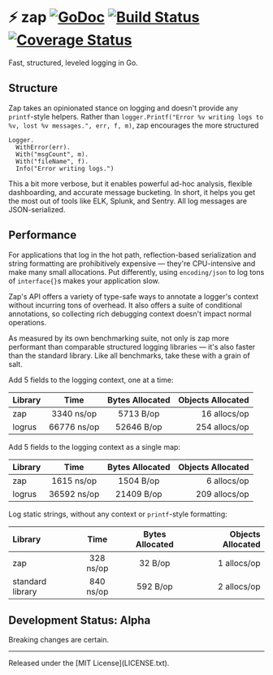 # :zap: zap [![GoDoc][doc-img]][doc] [![Build Status][ci-img]][ci] [![Coverage Status][cov-img]][cov]

Fast, structured, leveled logging in Go.

## Structure

Zap takes an opinionated stance on logging and doesn't provide any
`printf`-style helpers. Rather than `logger.Printf("Error %v writing logs to
%v, lost %v messages.", err, f, m)`, zap encourages the more structured

```
Logger.
  WithError(err).
  With("msgCount", m).
  With("fileName", f).
  Info("Error writing logs.")
```

This a bit more verbose, but it enables powerful ad-hoc analysis, flexible
dashboarding, and accurate message bucketing. In short, it helps you get the
most out of tools like ELK, Splunk, and Sentry. All log messages are
JSON-serialized.

## Performance

For applications that log in the hot path, reflection-based serialization and
string formatting are prohibitively expensive &mdash; they're CPU-intensive and
make many small allocations. Put differently, using `encoding/json` to log tons
of `interface{}`s makes your application slow.

Zap's API offers a variety of type-safe ways to annotate a logger's context
without incurring tons of overhead. It also offers a suite of conditional
annotations, so collecting rich debugging context doesn't impact normal
operations.

As measured by its own benchmarking suite, not only is zap more performant
than comparable structured logging libraries &mdash; it's also faster than the
standard library. Like all benchmarks, take these with a grain of salt.

Add 5 fields to the logging context, one at a time:

| Library | Time | Bytes Allocated | Objects Allocated |
| :--- | :---: | :---: | ---: |
| zap | 3340 ns/op | 5713 B/op | 16 allocs/op |
| logrus | 66776 ns/op | 52646 B/op | 254 allocs/op |

Add 5 fields to the logging context as a single map:

| Library | Time | Bytes Allocated | Objects Allocated |
| :--- | :---: | :---: | ---: |
| zap | 1615 ns/op | 1504 B/op | 6 allocs/op |
| logrus | 36592 ns/op | 21409 B/op | 209 allocs/op |

Log static strings, without any context or `printf`-style formatting:

| Library | Time | Bytes Allocated | Objects Allocated |
| :--- | :---: | :---: | ---: |
| zap | 328 ns/op | 32 B/op | 1 allocs/op |
| standard library | 840 ns/op | 592 B/op | 2 allocs/op |

## Development Status: Alpha

Breaking changes are certain.

<hr>
Released under the [MIT License](LICENSE.txt).

[doc-img]: https://godoc.org/github.com/uber-common/zap?status.svg
[doc]: https://godoc.org/github.com/uber-common/zap
[ci-img]: https://travis-ci.org/uber-common/zap.svg?branch=master
[ci]: https://travis-ci.org/uber-common/zap
[cov-img]: https://coveralls.io/repos/github/uber-common/zap/badge.svg?branch=master
[cov]: https://coveralls.io/github/uber-common/zap?branch=master
